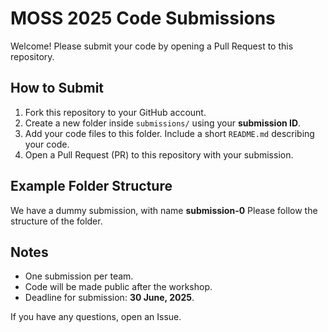 # MOSS 2025 Code Submissions

Welcome! Please submit your code by opening a Pull Request to this repository.

## How to Submit

1. Fork this repository to your GitHub account.
2. Create a new folder inside `submissions/` using your **submission ID**.
3. Add your code files to this folder. Include a short `README.md` describing your code.
4. Open a Pull Request (PR) to this repository with your submission.

## Example Folder Structure

We have a dummy submission, with name **submission-0**
Please follow the structure of the folder.

## Notes

- One submission per team.
- Code will be made public after the workshop.
- Deadline for submission: **30 June, 2025**.

If you have any questions, open an Issue.

